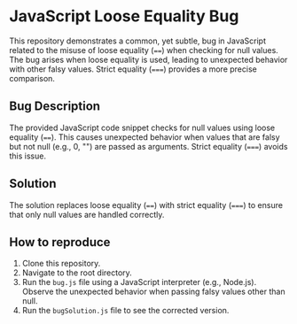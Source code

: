 # JavaScript Loose Equality Bug
This repository demonstrates a common, yet subtle, bug in JavaScript related to the misuse of loose equality (`==`) when checking for null values.  The bug arises when loose equality is used, leading to unexpected behavior with other falsy values.  Strict equality (`===`) provides a more precise comparison.

## Bug Description
The provided JavaScript code snippet checks for null values using loose equality (`==`). This causes unexpected behavior when values that are falsy but not null (e.g., 0, "") are passed as arguments. Strict equality (`===`) avoids this issue.

## Solution
The solution replaces loose equality (`==`) with strict equality (`===`) to ensure that only null values are handled correctly.

## How to reproduce
1. Clone this repository.
2. Navigate to the root directory.
3. Run the `bug.js` file using a JavaScript interpreter (e.g., Node.js). Observe the unexpected behavior when passing falsy values other than null.
4. Run the `bugSolution.js` file to see the corrected version.

